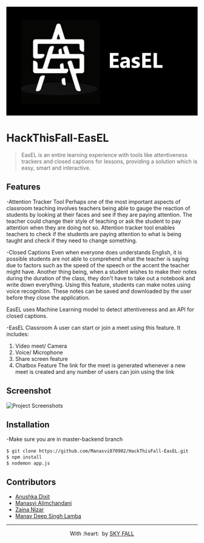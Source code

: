 <p align="center"><a href="https://skyfall-easel.herokuapp.com/" target="_blank"><img src="./assets/img/footer.jpeg"  alt="SKYFALL"></a>

# HackThisFall-EasEL
> <Subtitle>
> EasEL is an entire learning experience with tools like attentiveness trackers and closed captions for lessons, providing a solution which is easy, smart and interactive.

## Features
-Attention Tracker Tool
Perhaps one of the most important aspects of classroom teaching involves teachers being able to gauge the reaction of students by looking at their faces and see if they are paying attention. The teacher could change their style of teaching or ask the student to pay attention when they are doing not so. Attention tracker tool enables teachers to check if the students are paying attention to what is being taught and check if they need to change something.

-Closed Captions
Even when everyone does understands English, it is possible students are not able to comprehend what the teacher is saying due to factors such as the speed of the speech or the accent the teacher might have.
Another thing being, when a student wishes to make their notes during the duration of the class, they don't have to take out a notebook and write down everything. Using this feature, students can make notes using voice recognition.
These notes can be saved and downloaded by the user before they close the application.

EasEL uses Machine Learning model to detect attentiveness and an API for closed captions.

-EasEL Classroom
A user can start or join a meet using this feature. It includes: 
1) Video meet/ Camera 
2) Voice/ Microphone 
3) Share screen feature 
4) Chatbox Feature
The link for the meet is generated whenever a new meet is created and any number of users can join using the link


## Screenshot
<img src="" alt="Project Screenshots">

## Installation
-Make sure you are in master-backend branch
```
$ git clone https://github.com/Manasvi070902/HackThisFall-EasEL.git
$ npm install
$ nodemon app.js
```

## Contributors

- <a href="https://github.com/anushkadixit1708">Anushka Dixit</a>
- <a href="https://github.com/Manasvi070902">Manasvi Alimchandani</a>
- <a href="https://github.com/zainanizar">Zaina Nizar</a>
- <a href="https://github.com/techschneiderrr">Manav Deep Singh Lamba</a>


<hr>
<p align="center">
	With :heart: &nbsp;by <a href="https://skyfall-easel.herokuapp.com/" target="_blank">SKY FALL</a>
</p>
